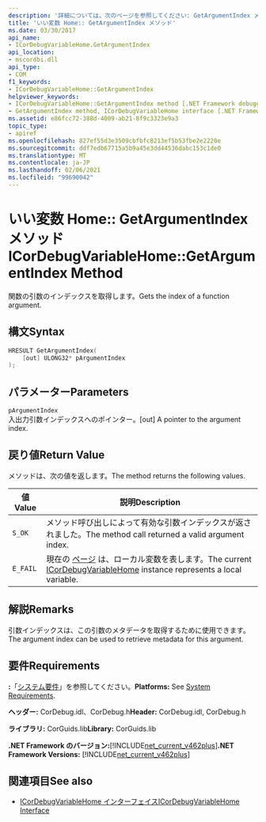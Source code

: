 ```yaml
---
description: '詳細については、次のページを参照してください: GetArgumentIndex メソッド'
title: 'いい変数 Home:: GetArgumentIndex メソッド'
ms.date: 03/30/2017
api_name:
- ICorDebugVariableHome.GetArgumentIndex
api_location:
- mscordbi.dll
api_type:
- COM
f1_keywords:
- ICorDebugVariableHome::GetArgumentIndex
helpviewer_keywords:
- ICorDebugVariableHome::GetArgumentIndex method [.NET Framework debugging]
- GetArgumentIndex method, ICorDebugVariableHome interface [.NET Framework debugging]
ms.assetid: e86fcc72-388d-4009-ab21-8f9c3323e9a3
topic_type:
- apiref
ms.openlocfilehash: 827ef55d3e3509cbfbfc8213ef5b53fbe2e2220e
ms.sourcegitcommit: ddf7edb67715a5b9a45e3dd44536dabc153c1de0
ms.translationtype: MT
ms.contentlocale: ja-JP
ms.lasthandoff: 02/06/2021
ms.locfileid: "99690042"
---
```

# <a name="icordebugvariablehomegetargumentindex-method"></a><span data-ttu-id="215aa-103">いい変数 Home:: GetArgumentIndex メソッド</span><span class="sxs-lookup"><span data-stu-id="215aa-103">ICorDebugVariableHome::GetArgumentIndex Method</span></span>

<span data-ttu-id="215aa-104">関数の引数のインデックスを取得します。</span><span class="sxs-lookup"><span data-stu-id="215aa-104">Gets the index of a function argument.</span></span>

## <a name="syntax"></a><span data-ttu-id="215aa-105">構文</span><span class="sxs-lookup"><span data-stu-id="215aa-105">Syntax</span></span>

```cpp
HRESULT GetArgumentIndex(
    [out] ULONG32* pArgumentIndex
);
```

## <a name="parameters"></a><span data-ttu-id="215aa-106">パラメーター</span><span class="sxs-lookup"><span data-stu-id="215aa-106">Parameters</span></span>

`pArgumentIndex`\
<span data-ttu-id="215aa-107">入出力引数インデックスへのポインター。</span><span class="sxs-lookup"><span data-stu-id="215aa-107">[out] A pointer to the argument index.</span></span>

## <a name="return-value"></a><span data-ttu-id="215aa-108">戻り値</span><span class="sxs-lookup"><span data-stu-id="215aa-108">Return Value</span></span>

<span data-ttu-id="215aa-109">メソッドは、次の値を返します。</span><span class="sxs-lookup"><span data-stu-id="215aa-109">The method returns the following values.</span></span>

|<span data-ttu-id="215aa-110">値</span><span class="sxs-lookup"><span data-stu-id="215aa-110">Value</span></span>|<span data-ttu-id="215aa-111">説明</span><span class="sxs-lookup"><span data-stu-id="215aa-111">Description</span></span>|
|-----------|-----------------|
|`S_OK`|<span data-ttu-id="215aa-112">メソッド呼び出しによって有効な引数インデックスが返されました。</span><span class="sxs-lookup"><span data-stu-id="215aa-112">The method call returned a valid argument index.</span></span>|
|`E_FAIL`|<span data-ttu-id="215aa-113">現在の [ページ](icordebugvariablehome-interface.md) は、ローカル変数を表します。</span><span class="sxs-lookup"><span data-stu-id="215aa-113">The current [ICorDebugVariableHome](icordebugvariablehome-interface.md) instance represents a local variable.</span></span>|

## <a name="remarks"></a><span data-ttu-id="215aa-114">解説</span><span class="sxs-lookup"><span data-stu-id="215aa-114">Remarks</span></span>

<span data-ttu-id="215aa-115">引数インデックスは、この引数のメタデータを取得するために使用できます。</span><span class="sxs-lookup"><span data-stu-id="215aa-115">The argument index can be used to retrieve metadata for this argument.</span></span>

## <a name="requirements"></a><span data-ttu-id="215aa-116">要件</span><span class="sxs-lookup"><span data-stu-id="215aa-116">Requirements</span></span>

<span data-ttu-id="215aa-117">**:**「[システム要件](../../get-started/system-requirements.md)」を参照してください。</span><span class="sxs-lookup"><span data-stu-id="215aa-117">**Platforms:** See [System Requirements](../../get-started/system-requirements.md).</span></span>

<span data-ttu-id="215aa-118">**ヘッダー:** CorDebug.idl、CorDebug.h</span><span class="sxs-lookup"><span data-stu-id="215aa-118">**Header:** CorDebug.idl, CorDebug.h</span></span>

<span data-ttu-id="215aa-119">**ライブラリ:** CorGuids.lib</span><span class="sxs-lookup"><span data-stu-id="215aa-119">**Library:** CorGuids.lib</span></span>

<span data-ttu-id="215aa-120">**.NET Framework のバージョン:**[!INCLUDE[net_current_v462plus](../../../../includes/net-current-v462plus-md.md)]</span><span class="sxs-lookup"><span data-stu-id="215aa-120">**.NET Framework Versions:** [!INCLUDE[net_current_v462plus](../../../../includes/net-current-v462plus-md.md)]</span></span>

## <a name="see-also"></a><span data-ttu-id="215aa-121">関連項目</span><span class="sxs-lookup"><span data-stu-id="215aa-121">See also</span></span>

- [<span data-ttu-id="215aa-122">ICorDebugVariableHome インターフェイス</span><span class="sxs-lookup"><span data-stu-id="215aa-122">ICorDebugVariableHome Interface</span></span>](icordebugvariablehome-interface.md)
